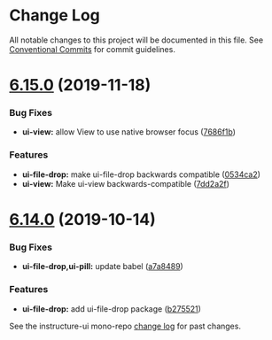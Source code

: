 # Change Log

All notable changes to this project will be documented in this file.
See [Conventional Commits](https://conventionalcommits.org) for commit guidelines.

# [6.15.0](https://github.com/instructure/instructure-ui/compare/v6.14.0...v6.15.0) (2019-11-18)


### Bug Fixes

* **ui-view:** allow View to use native browser focus ([7686f1b](https://github.com/instructure/instructure-ui/commit/7686f1b))


### Features

* **ui-file-drop:** make ui-file-drop backwards compatible ([0534ca2](https://github.com/instructure/instructure-ui/commit/0534ca2))
* **ui-view:** Make ui-view backwards-compatible ([7dd2a2f](https://github.com/instructure/instructure-ui/commit/7dd2a2f))





# [6.14.0](https://github.com/instructure/instructure-ui/compare/v6.13.0...v6.14.0) (2019-10-14)


### Bug Fixes

* **ui-file-drop,ui-pill:** update babel ([a7a8489](https://github.com/instructure/instructure-ui/commit/a7a8489))


### Features

* **ui-file-drop:** add ui-file-drop package ([b275521](https://github.com/instructure/instructure-ui/commit/b275521))





See the instructure-ui mono-repo [change log](#CHANGELOG) for past changes.
